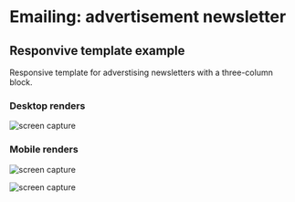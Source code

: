# Emailing: advertisement newsletter

## Responvive template example
Responsive template for adverstising newsletters with a three-column block.

### Desktop renders

![screen capture](https://github.com/0reldev/emailin-3-columns/blob/master/desktop-screen-capture-1.png)

### Mobile renders

![screen capture](https://github.com/0reldev/emailin-3-columns/blob/master/mobile-screen-capture-1.png)

![screen capture](https://github.com/0reldev/emailin-3-columns/blob/master/mobile-screen-capture-2.png)
